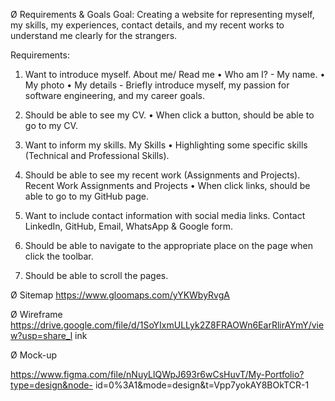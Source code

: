 Ø Requirements & Goals
Goal:
Creating a website for representing myself, my skills, my experiences, contact details, and my
recent works to understand me clearly for the strangers.

Requirements:
01) Want to introduce myself.
    About me/ Read me
    • Who am I? - My name.
    • My photo
    • My details - Briefly introduce myself, my passion for software engineering, and
    my career goals.

02) Should be able to see my CV.
    • When click a button, should be able to go to my CV.

03) Want to inform my skills.
    My Skills
    • Highlighting some specific skills (Technical and Professional Skills).

04) Should be able to see my recent work (Assignments and Projects).
    Recent Work
    Assignments and Projects
    • When click links, should be able to go to my GitHub page.

05) Want to include contact information with social media links.
    Contact
    LinkedIn, GitHub, Email, WhatsApp & Google form.

06) Should be able to navigate to the appropriate place on the page when click the toolbar.

07) Should be able to scroll the pages.

Ø Sitemap
https://www.gloomaps.com/yYKWbyRvgA

Ø Wireframe
https://drive.google.com/file/d/1SoYIxmULLyk2Z8FRAOWn6EarRlirAYmY/view?usp=share_l
ink

Ø Mock-up

https://www.figma.com/file/nNuyLlQWpJ693r6wCsHuvT/My-Portfolio?type=design&node-
id=0%3A1&mode=design&t=Vpp7yokAY8BOkTCR-1